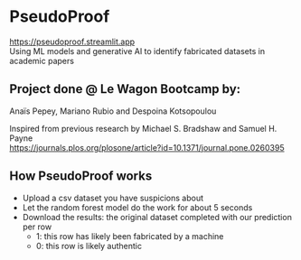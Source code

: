 # PseudoProof
https://pseudoproof.streamlit.app  
Using ML models and generative AI to identify fabricated datasets in academic papers  

## Project done @ Le Wagon Bootcamp by:  
Anaïs Pepey, Mariano Rubio and Despoina Kotsopoulou  

Inspired from previous research by Michael S. Bradshaw and Samuel H. Payne  
https://journals.plos.org/plosone/article?id=10.1371/journal.pone.0260395  

## How PseudoProof works  
- Upload a csv dataset you have suspicions about
- Let the random forest model do the work for about 5 seconds
- Download the results: the original dataset completed with our prediction per row
  - 1: this row has likely been fabricated by a machine
  - 0: this row is likely authentic
